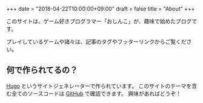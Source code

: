 +++
date = "2018-04-22T10:00:00+09:00"
draft = false
title = "About"
+++

このサイトは、ゲーム好きプログラマー「おしんこ」が、趣味で始めたブログです。

プレイしているゲームや諸々は、記事のタグやフッターリンクからご覧ください。

## 何で作られてるの？

[Hugo](https://gohugo.io) というサイトジェネレーターで作られています。
このサイトのテーマを含む全てのソースコードは [GitHub](https://github.com/oshinko/osync.io) で確認できます。
興味があればどうぞ！
